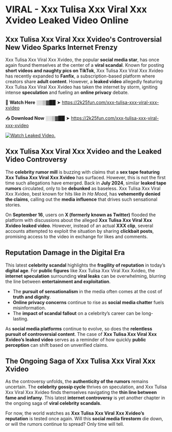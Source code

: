 # VIRAL - Xxx Tulisa Xxx Viral Xxx Xvideo Leaked Video Online

## **Xxx Tulisa Xxx Viral Xxx Xvideo's Controversial New Video Sparks Internet Frenzy**  

Xxx Tulisa Xxx Viral Xxx Xvideo, the popular **social media star**, has once again found themselves at the center of a **viral scandal**. Known for posting **short videos and naughty pics on TikTok**, Xxx Tulisa Xxx Viral Xxx Xvideo has recently expanded to **Fanfix**, a subscription-based platform where creators share **adult content**. However, a **leaked video** allegedly featuring Xxx Tulisa Xxx Viral Xxx Xvideo has taken the internet by storm, igniting intense **speculation** and fueling an **online privacy** debate.  

🔴 **Watch Here** ░░▒▓██ ➤ https://2k25fun.com/xxx-tulisa-xxx-viral-xxx-xvideo  

📥 **Download Now** ░░▒▓██ ➤ https://2k25fun.com/xxx-tulisa-xxx-viral-xxx-xvideo  

[![Watch Leaked Video.](https://miro.medium.com/v2/resize:fit:828/format:webp/1*cilzJN44JGOrTw9NJCrNHA.gif "Watch Leaked Video")](https://2k25fun.com/xxx-tulisa-xxx-viral-xxx-xvideo)

## **Xxx Tulisa Xxx Viral Xxx Xvideo and the Leaked Video Controversy**  

The **celebrity rumor mill** is buzzing with claims that a **sex tape featuring Xxx Tulisa Xxx Viral Xxx Xvideo** has surfaced. However, this is not the first time such allegations have emerged. Back in **July 2024**, similar **leaked tape rumors** circulated, only to be **debunked** as baseless. Xxx Tulisa Xxx Viral Xxx Xvideo, best known for hits like *In Ha Mood*, has **vehemently denied the claims**, calling out the **media influence** that drives such sensational stories.  

On **September 16**, users on **X (formerly known as Twitter)** flooded the platform with discussions about the alleged **Xxx Tulisa Xxx Viral Xxx Xvideo leaked video**. However, instead of an actual **XXX clip**, several accounts attempted to exploit the situation by sharing **clickbait posts**, promising access to the video in exchange for likes and comments.  

## **Reputation Damage in the Digital Era**  

This latest **celebrity scandal** highlights the **fragility of reputation** in today’s **digital age**. For **public figures** like Xxx Tulisa Xxx Viral Xxx Xvideo, the **internet speculation** surrounding **viral leaks** can be overwhelming, blurring the line between **entertainment and exploitation**.  

- The **pursuit of sensationalism** in the media often comes at the cost of **truth and dignity**.  
- **Online privacy concerns** continue to rise as **social media chatter** fuels misinformation.  
- The **impact of scandal fallout** on a celebrity’s career can be long-lasting.  

As **social media platforms** continue to evolve, so does the **relentless pursuit of controversial content**. The case of **Xxx Tulisa Xxx Viral Xxx Xvideo’s leaked video** serves as a reminder of how quickly **public perception** can shift based on unverified claims.  

## **The Ongoing Saga of Xxx Tulisa Xxx Viral Xxx Xvideo**  

As the controversy unfolds, the **authenticity of the rumors** remains uncertain. The **celebrity gossip cycle** thrives on speculation, and Xxx Tulisa Xxx Viral Xxx Xvideo finds themselves navigating the **thin line between fame and infamy**. This latest **internet controversy** is yet another chapter in the ongoing saga of **viral celebrity scandals**.  

For now, the world watches as **Xxx Tulisa Xxx Viral Xxx Xvideo’s reputation** is tested once again. Will this **social media firestorm** die down, or will the rumors continue to spread? Only time will tell.